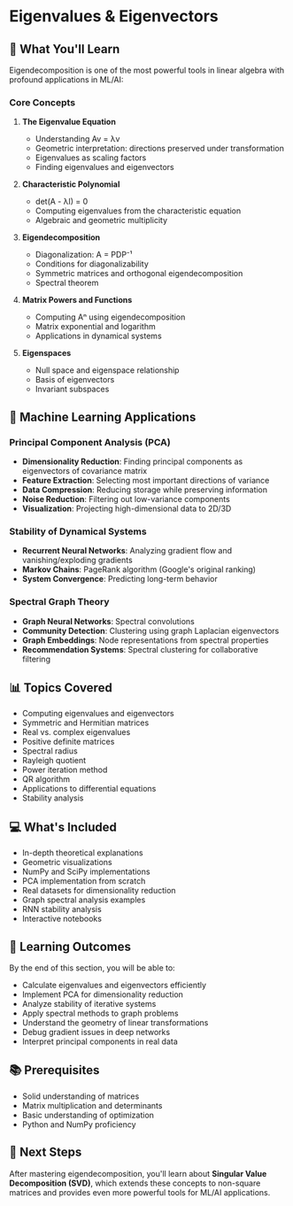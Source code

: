 # Eigenvalues & Eigenvectors

## 📖 What You'll Learn

Eigendecomposition is one of the most powerful tools in linear algebra with profound applications in ML/AI:

### Core Concepts

1. **The Eigenvalue Equation**
   - Understanding Av = λv
   - Geometric interpretation: directions preserved under transformation
   - Eigenvalues as scaling factors
   - Finding eigenvalues and eigenvectors

2. **Characteristic Polynomial**
   - det(A - λI) = 0
   - Computing eigenvalues from the characteristic equation
   - Algebraic and geometric multiplicity

3. **Eigendecomposition**
   - Diagonalization: A = PDP⁻¹
   - Conditions for diagonalizability
   - Symmetric matrices and orthogonal eigendecomposition
   - Spectral theorem

4. **Matrix Powers and Functions**
   - Computing Aⁿ using eigendecomposition
   - Matrix exponential and logarithm
   - Applications in dynamical systems

5. **Eigenspaces**
   - Null space and eigenspace relationship
   - Basis of eigenvectors
   - Invariant subspaces

## 🤖 Machine Learning Applications

### Principal Component Analysis (PCA)
- **Dimensionality Reduction**: Finding principal components as eigenvectors of covariance matrix
- **Feature Extraction**: Selecting most important directions of variance
- **Data Compression**: Reducing storage while preserving information
- **Noise Reduction**: Filtering out low-variance components
- **Visualization**: Projecting high-dimensional data to 2D/3D

### Stability of Dynamical Systems
- **Recurrent Neural Networks**: Analyzing gradient flow and vanishing/exploding gradients
- **Markov Chains**: PageRank algorithm (Google's original ranking)
- **System Convergence**: Predicting long-term behavior

### Spectral Graph Theory
- **Graph Neural Networks**: Spectral convolutions
- **Community Detection**: Clustering using graph Laplacian eigenvectors
- **Graph Embeddings**: Node representations from spectral properties
- **Recommendation Systems**: Spectral clustering for collaborative filtering

## 📊 Topics Covered

- Computing eigenvalues and eigenvectors
- Symmetric and Hermitian matrices
- Real vs. complex eigenvalues
- Positive definite matrices
- Spectral radius
- Rayleigh quotient
- Power iteration method
- QR algorithm
- Applications to differential equations
- Stability analysis

## 💻 What's Included

- In-depth theoretical explanations
- Geometric visualizations
- NumPy and SciPy implementations
- PCA implementation from scratch
- Real datasets for dimensionality reduction
- Graph spectral analysis examples
- RNN stability analysis
- Interactive notebooks

## 🎯 Learning Outcomes

By the end of this section, you will be able to:
- Calculate eigenvalues and eigenvectors efficiently
- Implement PCA for dimensionality reduction
- Analyze stability of iterative systems
- Apply spectral methods to graph problems
- Understand the geometry of linear transformations
- Debug gradient issues in deep networks
- Interpret principal components in real data

## 📚 Prerequisites

- Solid understanding of matrices
- Matrix multiplication and determinants
- Basic understanding of optimization
- Python and NumPy proficiency

## 🚀 Next Steps

After mastering eigendecomposition, you'll learn about **Singular Value Decomposition (SVD)**, which extends these concepts to non-square matrices and provides even more powerful tools for ML/AI applications.
